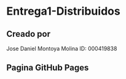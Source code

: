 # Entrega1-Distribuidos

## Creado por 

Jose Daniel Montoya Molina ID: 000419838

## Pagina GitHub Pages

